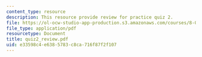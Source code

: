 ```yaml
---
content_type: resource
description: This resource provide review for practice quiz 2.
file: https://ol-ocw-studio-app-production.s3.amazonaws.com/courses/8-02x-physics-ii-electricity-magnetism-with-an-experimental-focus-spring-2005/e33598c4e6385783c8ca716f87f2f107_quiz2_review.pdf
file_type: application/pdf
resourcetype: Document
title: quiz2_review.pdf
uid: e33598c4-e638-5783-c8ca-716f87f2f107
---
```

